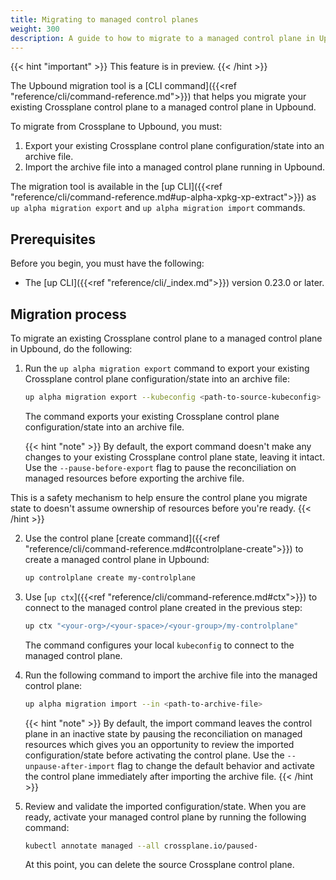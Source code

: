 ```yaml
---
title: Migrating to managed control planes
weight: 300
description: A guide to how to migrate to a managed control plane in Upbound
---
```


{{< hint "important" >}}
This feature is in preview.
{{< /hint >}}

The Upbound migration tool is a [CLI command]({{<ref "reference/cli/command-reference.md">}}) that helps you migrate your existing Crossplane control plane to a managed control plane in Upbound.

To migrate from Crossplane to Upbound, you must:

1. Export your existing Crossplane control plane configuration/state into an archive file.
2. Import the archive file into a managed control plane running in Upbound.

The migration tool is available in the [up CLI]({{<ref "reference/cli/command-reference.md#up-alpha-xpkg-xp-extract">}}) as
`up alpha migration export` and `up alpha migration import` commands.

## Prerequisites

Before you begin, you must have the following:
- The [up CLI]({{<ref "reference/cli/_index.md">}}) version 0.23.0 or later.

## Migration process

To migrate an existing Crossplane control plane to a managed control plane in Upbound, do the following:

1. Run the `up alpha migration export` command to export your existing Crossplane control plane configuration/state into an archive file:

    ```bash
    up alpha migration export --kubeconfig <path-to-source-kubeconfig> --out <path-to-archive-file>
    ```

    The command exports your existing Crossplane control plane configuration/state into an archive file.

    {{< hint "note" >}}
  By default, the export command doesn't make any changes to your existing Crossplane control plane state, leaving it intact. Use the `--pause-before-export` flag to pause the
     reconciliation on managed resources before exporting the archive file.

  This is a safety mechanism to help ensure the control plane you migrate state to doesn't assume ownership of resources before
    you're ready.
    {{< /hint >}}

2. Use the control plane [create command]({{<ref "reference/cli/command-reference.md#controlplane-create">}}) to create a managed
control plane in Upbound:

    ```bash
    up controlplane create my-controlplane
    ```

3. Use [`up ctx`]({{<ref "reference/cli/command-reference.md#ctx">}}) to connect to the
managed control plane created in the previous step:

    ```bash
    up ctx "<your-org>/<your-space>/<your-group>/my-controlplane"
    ```

    The command configures your local `kubeconfig` to connect to the managed control plane.

4. Run the following command to import the archive file into the managed control plane:

    ```bash
    up alpha migration import --in <path-to-archive-file>
    ```

   {{< hint "note" >}}
   By default, the import command leaves the control plane in an inactive state by pausing the reconciliation on managed
   resources which gives you an opportunity to review the imported configuration/state before activating the control plane.
   Use the `--unpause-after-import` flag to change the default behavior and activate the control plane immediately after
   importing the archive file.
   {{< /hint >}}

5. Review and validate the imported configuration/state. When you are ready, activate your managed
   control plane by running the following command:

    ```bash
    kubectl annotate managed --all crossplane.io/paused-
    ```

   At this point, you can delete the source Crossplane control plane.
